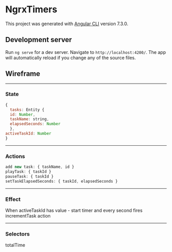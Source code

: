 # NgrxTimers

This project was generated with [Angular CLI](https://github.com/angular/angular-cli) version 7.3.0.

## Development server

Run `ng serve` for a dev server. Navigate to `http://localhost:4200/`. The app will automatically reload if you change any of the source files.

## Wireframe

---

### State

```js
{
  tasks: Entity {
  id: Number,
  taskName: string,
  elapsedSeconds: Number
  },
activeTaskId: Number
}
```

---

### Actions

```js
add new task: { taskName, id }
playTask: { taskId }
pauseTask: { taskId }
setTaskElapsedSeconds: { taskId, elapsedSeconds }
```

---

### Effect

When activeTaskId has value - start timer and every second fires incrementTask action

---

### Selectors

totalTime
